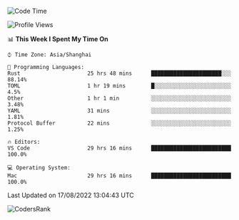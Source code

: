 <!--START_SECTION:waka-->
![Code Time](http://img.shields.io/badge/Code%20Time-1%2C630%20hrs%2016%20mins-blue)

![Profile Views](http://img.shields.io/badge/Profile%20Views-59-blue)

📊 **This Week I Spent My Time On** 

```text
⌚︎ Time Zone: Asia/Shanghai

💬 Programming Languages: 
Rust                     25 hrs 48 mins      ██████████████████████░░░   88.14% 
TOML                     1 hr 19 mins        █░░░░░░░░░░░░░░░░░░░░░░░░   4.5% 
Other                    1 hr 1 min          ░░░░░░░░░░░░░░░░░░░░░░░░░   3.48% 
YAML                     31 mins             ░░░░░░░░░░░░░░░░░░░░░░░░░   1.81% 
Protocol Buffer          22 mins             ░░░░░░░░░░░░░░░░░░░░░░░░░   1.25%

🔥 Editors: 
VS Code                  29 hrs 16 mins      █████████████████████████   100.0%

💻 Operating System: 
Mac                      29 hrs 16 mins      █████████████████████████   100.0%

```


 Last Updated on 17/08/2022 13:04:43 UTC
<!--END_SECTION:waka-->

![CodersRank](https://cr-skills-chart-widget.azurewebsites.net/api/api?username=BugenZhao&padding=16&tooltip=true&branding=false&sort-by-score=true&skills=Rust%2C%20Swift%2C%20C%2C%20TypeScript%2C%20Java%2C%20Go%2C%20Dart%2C%20C%2B%2B%2C%20Python%2C%20Assembly%2C%20Shell%2C%20Kotlin)
